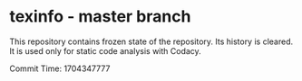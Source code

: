 # texinfo - master branch

This repository contains frozen state of the repository.
Its history is cleared. It is used only for static code
analysis with Codacy.

Commit Time: 1704347777